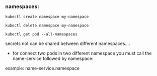 ### namespaces:

`kubectl create namespace my-namespace`

`kubectl delete namespace my-namespace`

`kubectl get pod --all-namespaces`

secrets not can be shared between different namespaces....

- for connect two pods in two different namespace you must call the name-service followed by namespace:

example: name-service.namespace
